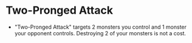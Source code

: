 # Two-Pronged Attack

*   "Two-Pronged Attack" targets 2 monsters you control and 1 monster your opponent controls. Destroying 2 of your monsters is not a cost.
